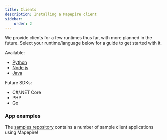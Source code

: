 ```yaml
---
title: Clients
description: Installing a Mapepire client
sidebar:
    order: 2
---
```


We provide clients for a few runtimes thus far, with more planned in the future. Select your runtime/language below for a guide to get started with it.

Available:
* [Python](/guides/usage/python)
* [Node.js](/guides/usage/nodejs)
* [Java](/guides/usage/java)

Future SDKs:
* C#/.NET Core
* PHP
* Go


### App examples

The [samples repository](https://github.com/Mapepire-IBMi/samples) contains a number of sample client applications using Mapepire!
